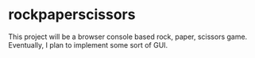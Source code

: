 # rockpaperscissors

This project will be a browser console based rock, paper, scissors game. Eventually, I plan to implement some sort of GUI.